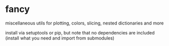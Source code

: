 # fancy

miscellaneous utils for plotting, colors, slicing, nested dictionaries and more

install via setuptools or pip, but note that no dependencies are included 
(install what you need and import from submodules)
